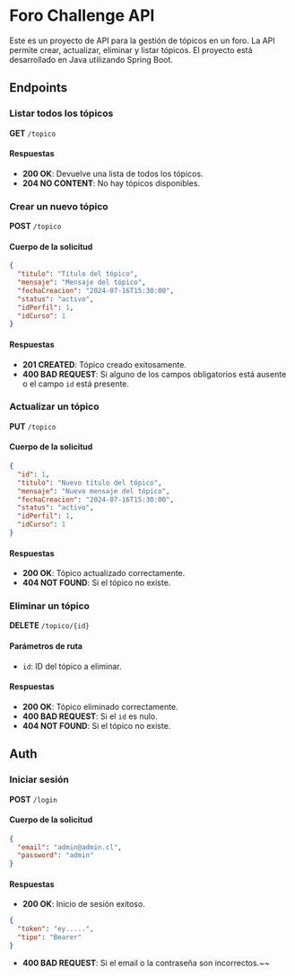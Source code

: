 # Foro Challenge API

Este es un proyecto de API para la gestión de tópicos en un foro. La API permite crear, actualizar, eliminar y listar tópicos. El proyecto está desarrollado en Java utilizando Spring Boot.

## Endpoints

### Listar todos los tópicos

**GET** `/topico`

#### Respuestas

- **200 OK**: Devuelve una lista de todos los tópicos.
- **204 NO CONTENT**: No hay tópicos disponibles.

### Crear un nuevo tópico

**POST** `/topico`

#### Cuerpo de la solicitud
```json
{
  "titulo": "Título del tópico",
  "mensaje": "Mensaje del tópico",
  "fechaCreacion": "2024-07-16T15:30:00",
  "status": "activo",
  "idPerfil": 1,
  "idCurso": 1
}
```

#### Respuestas

- **201 CREATED**: Tópico creado exitosamente.
- **400 BAD REQUEST**: Si alguno de los campos obligatorios está ausente o el campo `id` está presente.

### Actualizar un tópico

**PUT** `/topico`

#### Cuerpo de la solicitud
```json
{
  "id": 1,
  "titulo": "Nuevo título del tópico",
  "mensaje": "Nuevo mensaje del tópico",
  "fechaCreacion": "2024-07-16T15:30:00",
  "status": "activo",
  "idPerfil": 1,
  "idCurso": 1
}
```

#### Respuestas

- **200 OK**: Tópico actualizado correctamente.
- **404 NOT FOUND**: Si el tópico no existe.

### Eliminar un tópico

**DELETE** `/topico/{id}`

#### Parámetros de ruta
- `id`: ID del tópico a eliminar.

#### Respuestas

- **200 OK**: Tópico eliminado correctamente.
- **400 BAD REQUEST**: Si el `id` es nulo.
- **404 NOT FOUND**: Si el tópico no existe.

## Auth

### Iniciar sesión

**POST** `/login`

#### Cuerpo de la solicitud
```json
{
  "email": "admin@admin.cl",
  "password": "admin"
}
```

#### Respuestas

- **200 OK**: Inicio de sesión exitoso.
```json 
{ 
  "token": "ey.....",
  "tipo": "Bearer"
}
```
- **400 BAD REQUEST**: Si el email o la contraseña son incorrectos.~~

